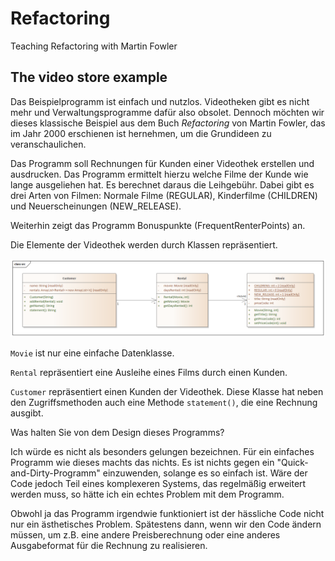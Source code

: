 # Refactoring 
 Teaching Refactoring with Martin Fowler
 
 ## The video store example
 
 Das Beispielprogramm ist einfach und nutzlos. Videotheken gibt es nicht mehr und
 Verwaltungsprogramme dafür also obsolet. Dennoch möchten wir dieses klassische Beispiel
 aus dem Buch *Refactoring* von Martin Fowler, das im Jahr 2000 erschienen ist hernehmen, 
 um die Grundideen zu veranschaulichen.
 
 Das Programm soll Rechnungen für Kunden einer Videothek erstellen und ausdrucken.
 Das Programm ermittelt hierzu welche Filme der Kunde wie lange ausgeliehen hat. 
 Es berechnet daraus die Leihgebühr. Dabei gibt es drei Arten von Filmen: Normale 
 Filme (REGULAR), Kinderfilme (CHILDREN) und Neuerscheinungen (NEW_RELEASE).
  
 Weiterhin zeigt das Programm Bonuspunkte (FrequentRenterPoints) an.
 
 Die Elemente der Videothek werden durch Klassen repräsentiert.
 
  ![Klassendiagramm Ausgangspunkt](./VideoStore/doc/VideostoreClasses_000.png)
 
 `Movie`  ist nur eine einfache Datenklasse.
 
 `Rental` repräsentiert eine Ausleihe eines Films durch einen Kunden.
 
 `Customer` repräsentiert einen Kunden der Videothek. Diese Klasse hat neben den Zugriffsmethoden auch eine Methode 
 `statement()`, die eine Rechnung ausgibt.
 
 Was halten Sie von dem Design dieses Programms?
 
 Ich würde es nicht als besonders gelungen bezeichnen. Für ein einfaches Programm wie 
 dieses machts das nichts. Es ist nichts gegen ein "Quick-and-Dirty-Programm" einzuwenden,
 solange es so einfach ist. Wäre der Code jedoch Teil eines komplexeren Systems, das 
 regelmäßig erweitert werden muss, so hätte ich ein echtes Problem mit dem Programm.
 
 Obwohl ja das Programm irgendwie funktioniert ist der  hässliche Code nicht nur ein 
 ästhetisches Problem. Spätestens dann, wenn wir den Code ändern müssen, um z.B. 
 eine andere Preisberechnung oder eine anderes Ausgabeformat für die Rechnung zu realisieren.   
 
 
 
 
  